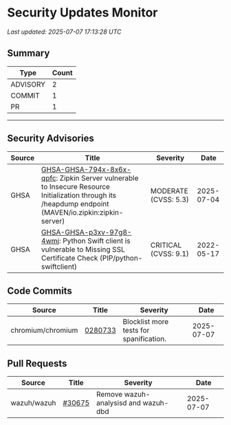 # Security Updates Monitor

*Last updated: 2025-07-07 17:13:28 UTC*

## Summary
| Type | Count |
|------|-------|
| ADVISORY | 2 |
| COMMIT | 1 |
| PR | 1 |

---

## Security Advisories

| Source | Title | Severity | Date |
|--------|-------|----------|------|
| GHSA | [GHSA-GHSA-794x-8x6x-qpfc](https://github.com/advisories/GHSA-794x-8x6x-qpfc): Zipkin Server vulnerable to Insecure Resource Initialization through its /heapdump endpoint (MAVEN/io.zipkin:zipkin-server) | MODERATE (CVSS: 5.3) | 2025-07-04 |
| GHSA | [GHSA-GHSA-p3xv-97g8-4wmj](https://github.com/advisories/GHSA-p3xv-97g8-4wmj): Python Swift client is vulnerable to Missing SSL Certificate Check (PIP/python-swiftclient) | CRITICAL (CVSS: 9.1) | 2022-05-17 |

## Code Commits

| Source | Title | Severity | Date |
|--------|-------|----------|------|
| chromium/chromium | [0280733](https://github.com/chromium/chromium/commit/02807335eb5e9384b2169ce5771a1e400454625e) | Blocklist more tests for spanification. | 2025-07-07 |

## Pull Requests

| Source | Title | Severity | Date |
|--------|-------|----------|------|
| wazuh/wazuh | [#30675](https://github.com/wazuh/wazuh/pull/30675) | Remove wazuh-analysisd and wazuh-dbd | 2025-07-07 |

